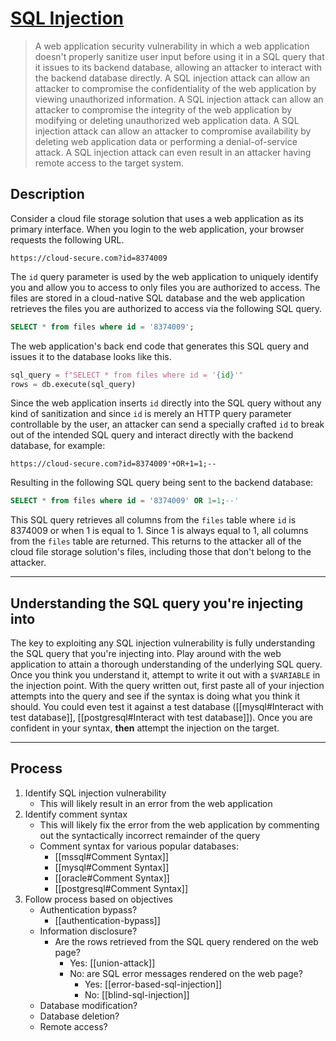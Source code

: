 # [SQL Injection](https://portswigger.net/web-security/sql-injection)

> A web application security vulnerability in which a web application doesn't properly sanitize user input before using it in a SQL query that it issues to its backend database, allowing an attacker to interact with the backend database directly. A SQL injection attack can allow an attacker to compromise the confidentiality of the web application by viewing unauthorized information. A SQL injection attack can allow an attacker to compromise the integrity of the web application by modifying or deleting unauthorized web application data. A SQL injection attack can allow an attacker to compromise availability by deleting web application data or performing a denial-of-service attack. A SQL injection attack can even result in an attacker having remote access to the target system.

## Description

Consider a cloud file storage solution that uses a web application as its primary interface. When you login to the web application, your browser requests the following URL.

```http
https://cloud-secure.com?id=8374009
```

The `id` query parameter is used by the web application to uniquely identify you and allow you to access to only files you are authorized to access. The files are stored in a cloud-native SQL database and the web application retrieves the files you are authorized to access via the following SQL query.

```sql
SELECT * from files where id = '8374009';
```

The web application's back end code that generates this SQL query and issues it to the database looks like this.

```python
sql_query = f"SELECT * from files where id = '{id}'"
rows = db.execute(sql_query)
```

Since the web application inserts `id` directly into the SQL query without any kind of sanitization and since `id` is merely an HTTP query parameter controllable by the user, an attacker can send a specially crafted `id` to break out of the intended SQL query and interact directly with the backend database, for example:

```http
https://cloud-secure.com?id=8374009'+OR+1=1;--
```

Resulting in the following SQL query being sent to the backend database:

```sql
SELECT * from files where id = '8374009' OR 1=1;--'
```

This SQL query retrieves all columns from the `files` table where `id` is 8374009 or when 1 is equal to 1. Since 1 is always equal to 1, all columns from the `files` table are returned. This returns to the attacker all of the cloud file storage solution's files, including those that don't belong to the attacker.

---

## Understanding the SQL query you're injecting into

The key to exploiting any SQL injection vulnerability is fully understanding the SQL query that you're injecting into. Play around with the web application to attain a thorough understanding of the underlying SQL query. Once you think you understand it, attempt to write it out with a `$VARIABLE` in the injection point. With the query written out, first paste all of your injection attempts into the query and see if the syntax is doing what you think it should. You could even test it against a test database ([[mysql#Interact with test database]], [[postgresql#Interact with test database]]). Once you are confident in your syntax, **then** attempt the injection on the target.

---

## Process

1. Identify SQL injection vulnerability
	* This will likely result in an error from the web application
2. Identify comment syntax
	* This will likely fix the error from the web application by commenting out the syntactically incorrect remainder of the query
	* Comment syntax for various popular databases:
		* [[mssql#Comment Syntax]]
		* [[mysql#Comment Syntax]]
		* [[oracle#Comment Syntax]]
		* [[postgresql#Comment Syntax]]
3. Follow process based on objectives
	* Authentication bypass?
		* [[authentication-bypass]]
	* Information disclosure?
		* Are the rows retrieved from the SQL query rendered on the web page?
			* Yes: [[union-attack]]
			* No: are SQL error messages rendered on the web page?
				* Yes: [[error-based-sql-injection]]
				* No: [[blind-sql-injection]]
	* Database modification?
	* Database deletion?
	* Remote access?